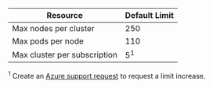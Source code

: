 | Resource | Default Limit |
| --- | :--- |
| Max nodes per cluster | 250 |
| Max pods per node | 110 |
| Max cluster per subscription | 5<sup>1</sup> |

<sup>1</sup> Create an [Azure support request][azure-support] to request a limit increase.<br />

<!-- LINKS - External -->
[azure-support]: https://ms.portal.azure.com/#blade/Microsoft_Azure_Support/HelpAndSupportBlade/newsupportrequest
